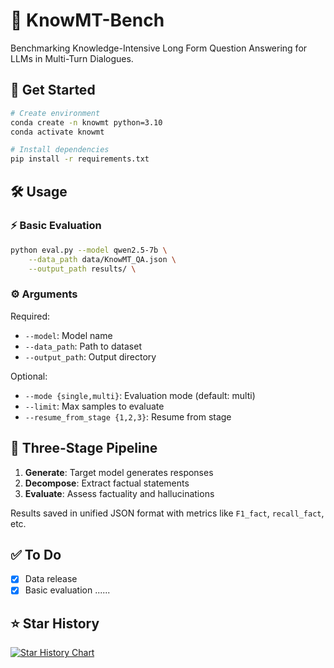 # 📖 KnowMT-Bench

Benchmarking Knowledge-Intensive Long Form Question Answering for LLMs in Multi-Turn Dialogues.

## 🚀 Get Started

```bash
# Create environment
conda create -n knowmt python=3.10
conda activate knowmt

# Install dependencies
pip install -r requirements.txt
```

## 🛠️ Usage


### ⚡️ Basic Evaluation
```bash
python eval.py --model qwen2.5-7b \
    --data_path data/KnowMT_QA.json \
    --output_path results/ \
```

### ⚙️ Arguments

Required:
- `--model`: Model name
- `--data_path`: Path to dataset
- `--output_path`: Output directory

Optional:
- `--mode {single,multi}`: Evaluation mode (default: multi)
- `--limit`: Max samples to evaluate
- `--resume_from_stage {1,2,3}`: Resume from stage

## 🔄 Three-Stage Pipeline

1. **Generate**: Target model generates responses
2. **Decompose**: Extract factual statements
3. **Evaluate**: Assess factuality and hallucinations

Results saved in unified JSON format with metrics like `F1_fact`, `recall_fact`, etc.

## ✅ To Do

- [x] Data release
- [x] Basic evaluation
......

## ⭐ Star History

[![Star History Chart](https://api.star-history.com/svg?repos=hardenyu21/KnowMT-Bench&type=Date)](https://star-history.com/#hardenyu21/KnowMT-Bench)
